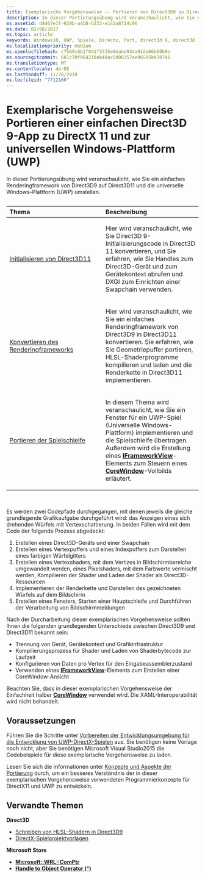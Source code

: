 ```yaml
---
title: Exemplarische Vorgehensweise -- Portieren von Direct3D9 zu DirectX11 und UWP
description: In dieser Portierungsübung wird veranschaulicht, wie Sie ein einfaches Renderingframework von Direct3D9 auf Direct3D11 und die universelle Windows-Plattform (UWP) umstellen.
ms.assetid: d4467e1f-929b-a4b8-b233-e142a8714c96
ms.date: 02/08/2017
ms.topic: article
keywords: Windows10, UWP, Spiele, Directx, Port, direct3d 9, direct3d 11
ms.localizationpriority: medium
ms.openlocfilehash: c7569c6b2f041f5535e0eabe934a91da86b60b9a
ms.sourcegitcommit: 681c70f964210ab49ac5d06357ae96505bb78741
ms.translationtype: MT
ms.contentlocale: de-DE
ms.lasthandoff: 11/26/2018
ms.locfileid: "7712166"
---
```

# <a name="walkthrough-port-a-simple-direct3d-9-app-to-directx-11-and-universal-windows-platform-uwp"></a>Exemplarische Vorgehensweise Portieren einer einfachen Direct3D 9-App zu DirectX 11 und zur universellen Windows-Plattform (UWP)



In dieser Portierungsübung wird veranschaulicht, wie Sie ein einfaches Renderingframework von Direct3D9 auf Direct3D11 und die universelle Windows-Plattform (UWP) umstellen.
## 
<table>
<colgroup>
<col width="50%" />
<col width="50%" />
</colgroup>
<thead>
<tr class="header">
<th align="left">Thema</th>
<th align="left">Beschreibung</th>
</tr>
</thead>
<tbody>
<tr class="odd">
<td align="left"><p><a href="simple-port-from-direct3d-9-to-11-1-part-1--initializing-direct3d.md">Initialisieren von Direct3D11</a></p></td>
<td align="left"><p>Hier wird veranschaulicht, wie Sie Direct3D 9-Initialisierungscode in Direct3D 11 konvertieren, und Sie erfahren, wie Sie Handles zum Direct3D-Gerät und zum Gerätekontext abrufen und DXGI zum Einrichten einer Swapchain verwenden.</p></td>
</tr>
<tr class="even">
<td align="left"><p><a href="simple-port-from-direct3d-9-to-11-1-part-2--rendering.md">Konvertieren des Renderingframeworks</a></p></td>
<td align="left"><p>Hier wird veranschaulicht, wie Sie ein einfaches Renderingframework von Direct3D9 in Direct3D11 konvertieren. Sie erfahren, wie Sie Geometriepuffer portieren, HLSL-Shaderprogramme kompilieren und laden und die Renderkette in Direct3D11 implementieren.</p></td>
</tr>
<tr class="odd">
<td align="left"><p><a href="simple-port-from-direct3d-9-to-11-1-part-3--viewport-and-game-loop.md">Portieren der Spielschleife</a></p></td>
<td align="left"><p>In diesem Thema wird veranschaulicht, wie Sie ein Fenster für ein UWP-Spiel (Universelle Windows-Plattform) implementieren und die Spielschleife übertragen. Außerdem wird die Erstellung eines <a href="https://msdn.microsoft.com/library/windows/apps/hh700478"><strong>IFrameworkView</strong></a>-Elements zum Steuern eines <a href="https://msdn.microsoft.com/library/windows/apps/br208225"><strong>CoreWindow</strong></a>-Vollbilds erläutert.</p></td>
</tr>
</tbody>
</table>

 

Es werden zwei Codepfade durchgegangen, mit denen jeweils die gleiche grundlegende Grafikaufgabe durchgeführt wird: das Anzeigen eines sich drehenden Würfels mit Vertexschattierung. In beiden Fällen wird mit dem Code der folgende Prozess abgedeckt:

1.  Erstellen eines Direct3D-Geräts und einer Swapchain
2.  Erstellen eines Vertexpuffers und eines Indexpuffers zum Darstellen eines farbigen Würfelgitters
3.  Erstellen eines Vertexshaders, mit dem Vertizes in Bildschirmbereiche umgewandelt werden, eines Pixelshaders, mit dem Farbwerte vermischt werden, Kompilieren der Shader und Laden der Shader als Direct3D-Ressourcen
4.  Implementieren der Renderkette und Darstellen des gezeichneten Würfels auf dem Bildschirm
5.  Erstellen eines Fensters, Starten einer Hauptschleife und Durchführen der Verarbeitung von Bildschirmmeldungen

Nach der Durcharbeitung dieser exemplarischen Vorgehensweise sollten Ihnen die folgenden grundlegenden Unterschiede zwischen Direct3D9 und Direct3D11 bekannt sein:

-   Trennung von Gerät, Gerätekontext und Grafikinfrastruktur
-   Kompilierungsprozess für Shader und Laden von Shaderbytecode zur Laufzeit
-   Konfigurieren von Daten pro Vertex für den Eingabeassemblerzustand
-   Verwenden eines [**IFrameworkView**](https://msdn.microsoft.com/library/windows/apps/hh700478)-Elements zum Erstellen einer CoreWindow-Ansicht

Beachten Sie, dass in dieser exemplarischen Vorgehensweise der Einfachheit halber [**CoreWindow**](https://msdn.microsoft.com/library/windows/apps/br208225) verwendet wird. Die XAML-Interoperabilität wird nicht behandelt.

## <a name="prerequisites"></a>Voraussetzungen


Führen Sie die Schritte unter [Vorbereiten der Entwicklungsumgebung für die Entwicklung von UWP-DirectX-Spielen](prepare-your-dev-environment-for-windows-store-directx-game-development.md) aus. Sie benötigen keine Vorlage noch nicht, aber Sie benötigen Microsoft Visual Studio2015 die Codebeispiele für diese exemplarische Vorgehensweise zu laden.

Lesen Sie sich die Informationen unter [Konzepte und Aspekte der Portierung](porting-considerations.md) durch, um ein besseres Verständnis der in dieser exemplarischen Vorgehensweise verwendeten Programmierkonzepte für DirectX11 und UWP zu entwickeln.

## <a name="related-topics"></a>Verwandte Themen

**Direct3D**

* [Schreiben von HLSL-Shadern in Direct3D9](https://msdn.microsoft.com/library/windows/desktop/bb944006)
* [DirectX-Spielprojektvorlagen](user-interface.md)

**Microsoft Store**

* [**Microsoft::WRL::ComPtr**](https://msdn.microsoft.com/library/windows/apps/br244983.aspx)
* [**Handle to Object Operator (^)**](https://msdn.microsoft.com/library/windows/apps/yk97tc08.aspx)

